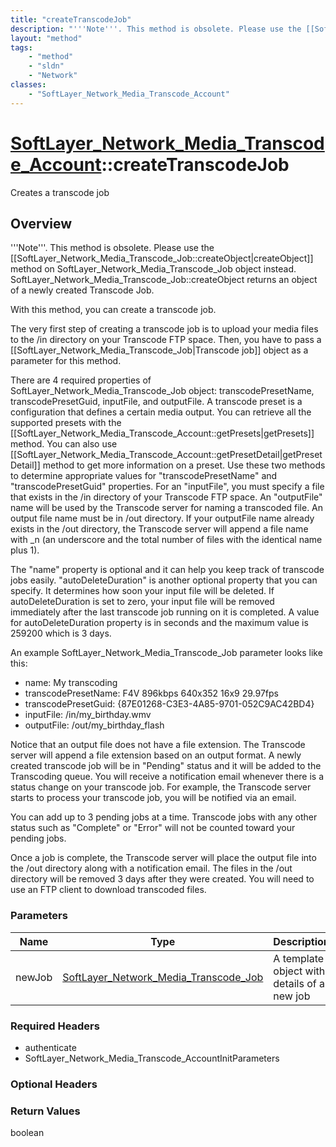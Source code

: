 ```yaml
---
title: "createTranscodeJob"
description: "'''Note'''. This method is obsolete. Please use the [[SoftLayer_Network_Media_Transcode_Job::createObject|createObject]]... "
layout: "method"
tags:
    - "method"
    - "sldn"
    - "Network"
classes:
    - "SoftLayer_Network_Media_Transcode_Account"
---
```

# [SoftLayer_Network_Media_Transcode_Account](/reference/services/SoftLayer_Network_Media_Transcode_Account)::createTranscodeJob

Creates a transcode job


## Overview 
'''Note'''. This method is obsolete. Please use the [[SoftLayer_Network_Media_Transcode_Job::createObject|createObject]] method on SoftLayer_Network_Media_Transcode_Job object instead. SoftLayer_Network_Media_Transcode_Job::createObject returns an object of a newly created Transcode Job. 

With this method, you can create a transcode job. 

The very first step of creating a transcode job is to upload your media files to the /in directory on your Transcode FTP space. Then, you have to pass a [[SoftLayer_Network_Media_Transcode_Job|Transcode job]] object as a parameter for this method. 

There are 4 required properties of SoftLayer_Network_Media_Transcode_Job object: transcodePresetName, transcodePresetGuid, inputFile, and outputFile. A transcode preset is a configuration that defines a certain media output.  You can retrieve all the supported presets with the [[SoftLayer_Network_Media_Transcode_Account::getPresets|getPresets]] method. You can also use [[SoftLayer_Network_Media_Transcode_Account::getPresetDetail|getPresetDetail]] method to get more information on a preset. Use these two methods to determine appropriate values for "transcodePresetName" and "transcodePresetGuid" properties. For an "inputFile", you must specify a file that exists in the /in directory of your Transcode FTP space. An "outputFile" name will be used by the Transcode server for naming a transcoded file.  An output file name must be in /out directory. If your outputFile name already exists in the /out directory, the Transcode server will append a file name with _n (an underscore and the total number of files with the identical name plus 1). 

The "name" property is optional and it can help you keep track of transcode jobs easily. "autoDeleteDuration" is another optional property that you can specify.  It determines how soon your input file will be deleted. If autoDeleteDuration is set to zero, your input file will be removed immediately after the last transcode job running on it is completed. A value for autoDeleteDuration property is in seconds and the maximum value is 259200 which is 3 days. 

An example SoftLayer_Network_Media_Transcode_Job parameter looks like this: 


* name: My transcoding
* transcodePresetName: F4V 896kbps 640x352 16x9 29.97fps
* transcodePresetGuid: {87E01268-C3E3-4A85-9701-052C9AC42BD4}
* inputFile: /in/my_birthday.wmv
* outputFile: /out/my_birthday_flash


Notice that an output file does not have a file extension.  The Transcode server will append a file extension based on an output format. A newly created transcode job will be in "Pending" status and it will be added to the Transcoding queue. You will receive a notification email whenever there is a status change on your transcode job.  For example, the Transcode server starts to process your transcode job, you will be notified via an email. 

You can add up to 3 pending jobs at a time. Transcode jobs with any other status such as "Complete" or "Error" will not be counted toward your pending jobs. 

Once a job is complete, the Transcode server will place the output file into the /out directory along with a notification email. The files in the /out directory will be removed 3 days after they were created.  You will need to use an FTP client to download transcoded files. 



### Parameters 
|Name | Type | Description |
| --- | --- | --- |
|newJob| <a href='/reference/datatypes/SoftLayer_Network_Media_Transcode_Job'>SoftLayer_Network_Media_Transcode_Job </a>| A template object with details of a new job|


### Required Headers
* authenticate
* SoftLayer_Network_Media_Transcode_AccountInitParameters

### Optional Headers

### Return Values
boolean

